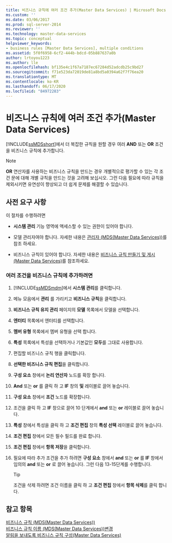 ```yaml
---
title: 비즈니스 규칙에 여러 조건 추가(Master Data Services) | Microsoft Docs
ms.custom: ''
ms.date: 03/06/2017
ms.prod: sql-server-2014
ms.reviewer: ''
ms.technology: master-data-services
ms.topic: conceptual
helpviewer_keywords:
- business rules [Master Data Services], multiple conditions
ms.assetid: 5f0f6958-6cf2-444b-bdcd-05b887637a0b
author: lrtoyou1223
ms.author: lle
ms.openlocfilehash: bf135e4c1f67a7187ec67284d52adcdb25c9bd27
ms.sourcegitcommit: f71e523da72019de81a8bd5a0394a62f7f76ea20
ms.translationtype: MT
ms.contentlocale: ko-KR
ms.lasthandoff: 06/17/2020
ms.locfileid: "84972283"
---
```

# <a name="add-multiple-conditions-to-a-business-rule-master-data-services"></a>비즈니스 규칙에 여러 조건 추가(Master Data Services)
  [!INCLUDE[ssMDSshort](../includes/ssmdsshort-md.md)]에서 더 복잡한 규칙을 원할 경우 여러 **AND** 또는 **OR** 조건을 비즈니스 규칙에 추가합니다.  
  
> [!NOTE]  
>  **OR** 연산자를 사용하는 비즈니스 규칙을 만드는 경우 개별적으로 평가할 수 있는 각 조건 문에 대해 개별 규칙을 만드는 것을 고려해 보십시오. 그런 다음 필요에 따라 규칙을 제외시키면 유연성이 향상되고 더 쉽게 문제를 해결할 수 있습니다.  
  
## <a name="prerequisites"></a>사전 요구 사항  
 이 절차를 수행하려면  
  
-   **시스템 관리** 기능 영역에 액세스할 수 있는 권한이 있어야 합니다.  
  
-   모델 관리자여야 합니다. 자세한 내용은 [관리자 &#40;MDS(Master Data Services)&#41;](administrators-master-data-services.md)를 참조 하세요.  
  
-   비즈니스 규칙이 있어야 합니다. 자세한 내용은 [비즈니스 규칙 만들기 및 게시&#40;Master Data Services&#41;](../../2014/master-data-services/create-and-publish-a-business-rule-master-data-services.md)를 참조하세요.  
  
### <a name="to-add-multiple-conditions-to-a-business-rule"></a>여러 조건을 비즈니스 규칙에 추가하려면  
  
1.  [!INCLUDE[ssMDSmdm](../includes/ssmdsmdm-md.md)]에서 **시스템 관리**를 클릭합니다.  
  
2.  메뉴 모음에서 **관리** 를 가리키고 **비즈니스 규칙**을 클릭합니다.  
  
3.  **비즈니스 규칙 유지 관리** 페이지의 **모델** 목록에서 모델을 선택합니다.  
  
4.  **엔터티** 목록에서 엔터티를 선택합니다.  
  
5.  **멤버 유형** 목록에서 멤버 유형을 선택 합니다.  
  
6.  **특성** 목록에서 특성을 선택하거나 기본값인 **모두**를 그대로 사용합니다.  
  
7.  편집할 비즈니스 규칙 행을 클릭합니다.  
  
8.  **선택한 비즈니스 규칙 편집**을 클릭합니다.  
  
9. **구성 요소** 창에서 **논리 연산자** 노드를 확장 합니다.  
  
10. **And** 또는 **or** 를 클릭 하 고 **IF** 창의 **및** 레이블로 끌어 놓습니다.  
  
11. **구성 요소** 창에서 **조건** 노드를 확장합니다.  
  
12. 조건을 클릭 하 고 **IF** 창으로 끌어 10 단계에서 **and** 또는 **or** 레이블로 끌어 놓습니다.  
  
13. **특성** 창에서 특성을 클릭 하 고 **조건 편집** 창의 **특성 선택** 레이블로 끌어 놓습니다.  
  
14. **조건 편집** 창에서 모든 필수 필드를 완료 합니다.  
  
15. **조건 편집** 창에서 **항목 저장**을 클릭합니다.  
  
16. 필요에 따라 추가 조건을 추가 하려면 **구성 요소** 창에서 **and** 또는 **or** 를 **IF** 창에서 임의의 **and** 또는 **or** 로 끌어 놓습니다. 그런 다음 13-15단계를 수행합니다.  
  
    > [!TIP]  
    >  조건을 삭제 하려면 조건 이름을 클릭 하 고 **조건 편집** 창에서 **항목 삭제**를 클릭 합니다.  
  
## <a name="see-also"></a>참고 항목  
 [비즈니스 규칙 &#40;MDS(Master Data Services)&#41;](../../2014/master-data-services/business-rules-master-data-services.md)   
 [비즈니스 규칙 이름 &#40;MDS(Master Data Services)&#41;변경](../../2014/master-data-services/change-a-business-rule-name-master-data-services.md)   
 [알림을 보내도록 비즈니스 규칙 구성&#40;Master Data Services&#41;](../../2014/master-data-services/configure-business-rules-to-send-notifications-master-data-services.md)  
  
  
